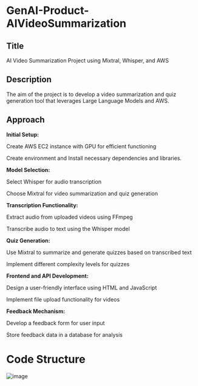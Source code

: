 # GenAI-Product-AIVideoSummarization
<H2><B> Title </B></H2> AI Video Summarization Project using Mixtral, Whisper, and AWS 

<H2><B> Description </B></H2> The aim of the project is to develop a video summarization and quiz generation tool that leverages Large Language Models and AWS. 

<H2><B> Approach </B></H2>

<B>Initial Setup:</B>

Create AWS EC2 instance with GPU for efficient functioning

Create environment and Install necessary dependencies and libraries.


<B>Model Selection: </B>

Select Whisper for audio transcription

Choose Mixtral for video summarization and quiz generation

 

<B>Transcription Functionality:</B>

Extract audio from uploaded videos using FFmpeg

Transcribe audio to text using the Whisper model


<B>Quiz Generation: </B>

Use Mixtral to summarize and generate quizzes based on transcribed text

Implement different complexity levels for quizzes

 

<B>Frontend and API Development: </B>

Design a user-friendly interface using HTML and JavaScript

Implement file upload functionality for videos



<B>Feedback Mechanism: </B>

Develop a feedback form for user input

Store feedback data in a database for analysis


# Code Structure

![image](https://github.com/user-attachments/assets/590b0a44-352c-49be-80ab-41ea61174f33)


 

